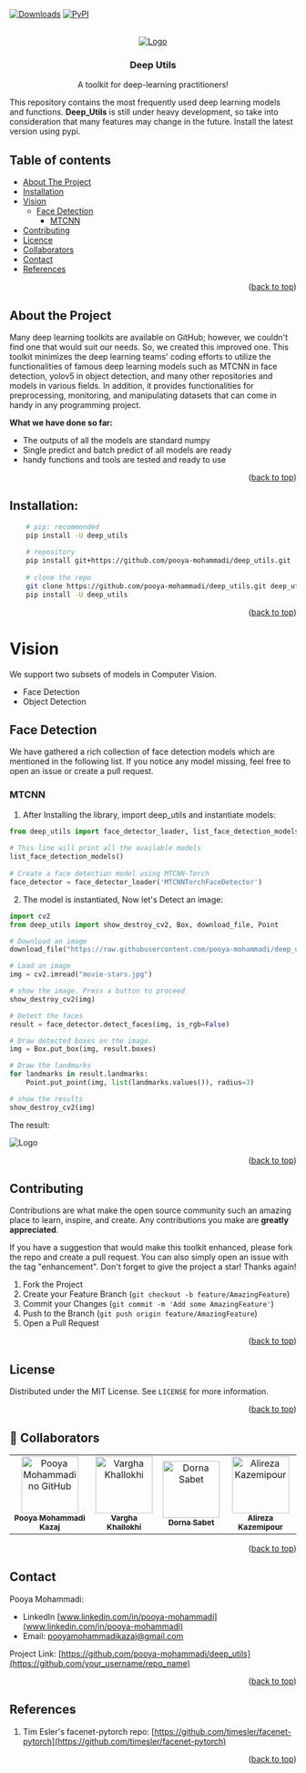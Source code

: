 [![Downloads](https://static.pepy.tech/badge/deep_utils)](https://pepy.tech/project/deep_utils) [![PyPI](https://img.shields.io/pypi/v/deep_utils.svg)](https://pypi.python.org/pypi/deep_utils)
<div id="top"></div>
<!-- PROJECT LOGO -->
<br />
<div align="center">
  <a href="https://github.com/pooya-mohammadi/deep_utils">
    <img src="https://raw.githubusercontent.com/pooya-mohammadi/deep_utils/master/images/logo/deep_utils.png" alt="Logo">
  </a>

<h3 align="center">Deep Utils</h3>

  <p align="center">
    A toolkit for deep-learning practitioners!

</div>

This repository contains the most frequently used deep learning models and functions. **Deep_Utils** is still under
heavy development, so take into consideration that many features may change in the future. Install the latest version using pypi.

## Table of contents

* [About The Project](#about-the-project)
* [Installation](#installation)
* [Vision](#vision)
    * [Face Detection](#face-detection)
        * [MTCNN](#mtcnn)
* [Contributing](#Contributing)
* [Licence](#Licence)
* [Collaborators](#Collaborators)
* [Contact](#Contact)
* [References](#references)

<p align="right">(<a href="#top">back to top</a>)</p>

## About the Project
Many deep learning toolkits are available on GitHub; however, we couldn't find one that would suit our needs.
So, we created this improved one. This toolkit minimizes the deep learning teams' coding efforts to utilize the functionalities of famous deep learning models such as MTCNN in face detection, yolov5 in object detection, and many other repositories and models in various fields. In addition, it provides functionalities for preprocessing, monitoring, and manipulating datasets that can come in handy in any programming project.

**What we have done so far:**
* The outputs of all the models are standard numpy
* Single predict and batch predict of all models are ready
* handy functions and tools are tested and ready to use

<p align="right">(<a href="#top">back to top</a>)</p>

## Installation:
```bash
    # pip: recommended
    pip install -U deep_utils
    
    # repository
    pip install git+https://github.com/pooya-mohammadi/deep_utils.git
   
    # clone the repo
    git clone https://github.com/pooya-mohammadi/deep_utils.git deep_utils
    pip install -U deep_utils 
```
<p align="right">(<a href="#top">back to top</a>)</p>

# Vision
We support two subsets of models in Computer Vision. 
* Face Detection
* Object Detection

## Face Detection

We have gathered a rich collection of face detection models which are mentioned in the following list. If you notice any model missing, feel free to open an issue or create a pull request.

### MTCNN

1. After Installing the library, import deep_utils and instantiate models:

```python
from deep_utils import face_detector_loader, list_face_detection_models
    
# This line will print all the available models 
list_face_detection_models()
   
# Create a face detection model using MTCNN-Torch
face_detector = face_detector_loader('MTCNNTorchFaceDetector')
```
2. The model is instantiated, Now let's Detect an image:

```python
import cv2
from deep_utils import show_destroy_cv2, Box, download_file, Point

# Download an image
download_file("https://raw.githubusercontent.com/pooya-mohammadi/deep_utils/master/examples/vision/data/movie-stars.jpg")

# Load an image
img = cv2.imread("movie-stars.jpg")

# show the image. Press a button to proceed
show_destroy_cv2(img)

# Detect the faces
result = face_detector.detect_faces(img, is_rgb=False)

# Draw detected boxes on the image.
img = Box.put_box(img, result.boxes)

# Draw the landmarks
for landmarks in result.landmarks:
    Point.put_point(img, list(landmarks.values()), radius=3)

# show the results
show_destroy_cv2(img)
```
The result:

<img src="https://raw.githubusercontent.com/pooya-mohammadi/deep_utils/master/examples/vision/data/movie-starts-mtccn-torch.jpg" alt="Logo" >
<p align="right">(<a href="#top">back to top</a>)</p>
<!-- CONTRIBUTING -->

## Contributing

Contributions are what make the open source community such an amazing place to learn, inspire, and create. Any contributions you make are **greatly appreciated**.

If you have a suggestion that would make this toolkit enhanced, please fork the repo and create a pull request. You can also simply open an issue with the tag "enhancement".
Don't forget to give the project a star! Thanks again!

1. Fork the Project
2. Create your Feature Branch (`git checkout -b feature/AmazingFeature`)
3. Commit your Changes (`git commit -m 'Add some AmazingFeature'`)
4. Push to the Branch (`git push origin feature/AmazingFeature`)
5. Open a Pull Request

<p align="right">(<a href="#top">back to top</a>)</p>



<!-- LICENSE -->

## License

Distributed under the MIT License. See `LICENSE` for more information.

<p align="right">(<a href="#top">back to top</a>)</p>

## 🤝 Collaborators

<table>
  <tr>
    <td align="center">
      <a href="#">
        <img src="https://avatars.githubusercontent.com/u/55460936?v=4" width="100px;" alt="Pooya Mohammadi no GitHub"/><br>
        <sub>
          <b>Pooya Mohammadi Kazaj</b>
        </sub>
      </a>
    </td>
    <td align="center">
      <a href="https://github.com/Vargha-Kh">
        <img src="https://avatars.githubusercontent.com/u/69680607?v=4" width="100px;" alt="Vargha Khallokhi"/><br>
        <sub>
          <b>Vargha Khallokhi</b>
        </sub>
      </a>
    </td>
    <td align="center">
      <a href="https://github.com/dornasabet">
        <img src="https://avatars.githubusercontent.com/u/74057278?v=4" width="100px;" alt="Dorna Sabet"/><br>
        <sub>
          <b>Dorna Sabet</b>
        </sub>
      </a>
    </td>
    <td align="center">
      <a href="https://github.com/alirezakazemipour">
        <img src="https://avatars.githubusercontent.com/u/32295763?v=4" width="100px;" alt="Alireza Kazemipour"/><br>
        <sub>
          <b>Alireza Kazemipour</b>
        </sub>
      </a>
    </td>
  </tr>
</table>
<p align="right">(<a href="#top">back to top</a>)</p>

<!-- CONTACT -->
## Contact

Pooya Mohammadi:
* LinkedIn [www.linkedin.com/in/pooya-mohammadi](www.linkedin.com/in/pooya-mohammadi)
* Email: [pooyamohammadikazaj@gmail.com](pooyamohammadikazaj@gmail.com)

Project Link: [https://github.com/pooya-mohammadi/deep_utils](https://github.com/your_username/repo_name)

<p align="right">(<a href="#top">back to top</a>)</p>



## References

1. Tim Esler's facenet-pytorch
   repo: [https://github.com/timesler/facenet-pytorch](https://github.com/timesler/facenet-pytorch)

<p align="right">(<a href="#top">back to top</a>)</p>
